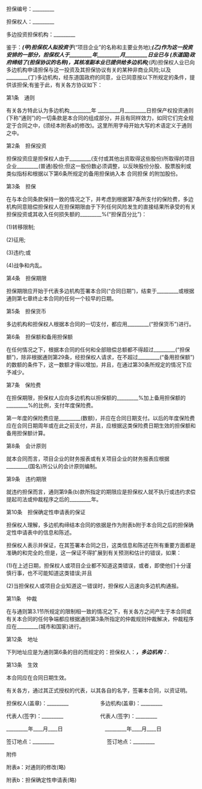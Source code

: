 
 


担保编号：_________


担保权人：_________


多边投资担保机构：_________


鉴于：_________(甲)担保权人拟投资于_________(“项目企业”的名称和主要业务地);_________(乙)作为这一投资安排的一部分，担保权人于_________年_________月_________日业已与 _________(东道国)政府缔结了_________(担保协议的名称)，其核准副本业已提供给多边机构;_________(丙)担保权人业已向多边机构申请担保与这一投资及其担保协议有关的某种非商业风险;以及_________(丁)多边机构，经东道国政府的同意，业已同意按以下所规定的条件，提供该担保;有鉴于此，有关各方协议如下：


第1条　通则


有关各方特此认为多边机构_________年 _________月_________日担保产权投资通则(下称“通则”)的一切条款是本合同的组成部分，并且有同样效力，如同它们完全规定于合同之中，(须经本附表a的修改)。这里所用字母开始大写的术语定义于通则之中。


第2条　担保投资


担保投资应是担保权人由于_________(支付或其他出资取得这些股份)所取得的项目企业_________(普通)股份;但这一股份数必须调整，以反映股份分股、股票股利或类似指标和根据以下第6条所规定的备用担保纳入本
合同担保
的附加股份。


第3条　担保


在与本合同条款保持一致的情况之下，并考虑到根据第7条所支付的保险费，多边机构同意赔偿担保权人在担保期限由于下列任何风险发生的直接结果所承受的有关担保投资或其收入任何损失额的_________%(“担保百分比”)：


(1)转移限制;


(2)征用;


(3)违约;或


(4)战争和内乱。


第4条　担保期限


担保期限应开始于代表多边机构签署本合同(“合同日期”)，结束于_________或根据通则第七章终止本合同的任何一个较早的日期。


第5条　担保货币


多边机构和担保权人根据本合同的一切支付，都应用_________(“担保货币”)进行。


第6条　担保额和备用担保额


在任何情况之下，根据本合同的任何和全部赔偿总额都不得超过_________(“担保额”)，除非根据通则第29条，经担保权人请求，在不超过_________(“备用担保额”)的数额的条件下，这一数额才得以增加，并且，在通过第30条所规定的情况下应予减少。


第7条　保险费


在担保期限，担保权人应向多边机构以担保额的_________%加上备用担保额的_________%的比例，支付年度保险费。


第一年度的保险费应是_________(数额)，并应在合同日期支付。以后的年度保险费应在合同日期周年或在此之前支付，并且，应根据这类保险费日期生效的担保额和备用担保额计算。


第8条　会计原则


就本合同而言，项目企业的财务报表或有关项目企业的财务报表应根据_________(国名)所公认的会计原则编制。


第9条　违约期限


就违约担保而言，通则第9条(b)款所指定的期限应是担保权人就不执行或违约求偿提起司法或仲裁程序之后的_________年。


第10条　担保确定性申请表的保证


担保权人理解，多边机构缔结本合同的依据是作为附表b附于本合同之后的担保确定性申请表中的信息和陈述。


担保权人表示并保证，在其签署本合同之日，这类信息和陈述在所有重要方面都是准确的和完全的;但是，这一保证不得扩展到有关预测和估计的错误，如果：


(1)在上述日期，担保权人或项目企业都不知道这类错误，或者，即使他们十分谨慎行事，也不可能知道这类错误;并且


(2)当担保权人或项目企业知道这一错误时，担保权人迅速向多边机构通报。


第11条　仲裁


在与通则第3.1节所规定的限制相一致的情况之下，有关各方之间产生于本合同或有关本合同的任何争端都应根据通则第3条所指定的仲裁规则仲裁解决，仲裁程序应在_________(城市和国家)进行。


第12条　地址


下列地址应是为通则第6条的目的而规定的：担保权人：_________，多边机构：_________.


第13条　生效


本合同应在合同日期生效。


有关各方，通过其正式授权的代表，以其各自的名字，签署本合同，以资证明。


担保权人(盖章)：_________　　　　　　多边机构(盖章)：_________


代表人(签字)：_________　　　　　　　代表人(签字)：_________


_________年____月____日　　　　　　　　_________年____月____日


签订地点：_________　　　　　　　　　　签订地点：_________


附件


附表a：对通则的修改(略)


附表b：担保确定性申请表(略)
 


 

 
 
 
 
 
  


  
 

  


  


  
 
 
 
 

